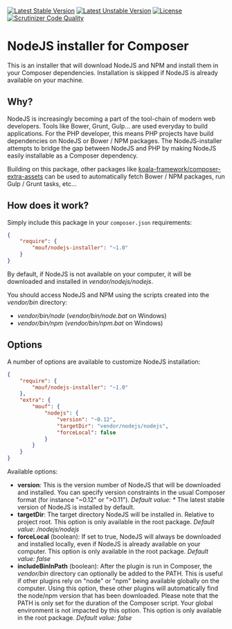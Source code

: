 [![Latest Stable Version](https://poser.pugx.org/mouf/nodejs-installer/v/stable.svg)](https://packagist.org/packages/mouf/nodejs-installer)
[![Latest Unstable Version](https://poser.pugx.org/mouf/nodejs-installer/v/unstable.svg)](https://packagist.org/packages/mouf/nodejs-installer)
[![License](https://poser.pugx.org/mouf/nodejs-installer/license.svg)](https://packagist.org/packages/mouf/nodejs-installer)
[![Scrutinizer Code Quality](https://scrutinizer-ci.com/g/thecodingmachine/nodejs-installer/badges/quality-score.png?b=1.0)](https://scrutinizer-ci.com/g/thecodingmachine/nodejs-installer/?branch=1.0)

NodeJS installer for Composer
=============================

This is an installer that will download NodeJS and NPM and install them in your Composer dependencies.
Installation is skipped if NodeJS is already available on your machine.

Why?
----

NodeJS is increasingly becoming a part of the tool-chain of modern web developers. Tools like Bower, Grunt, Gulp... are
used everyday to build applications. For the PHP developer, this means PHP projects have build dependencies on NodeJS
or Bower / NPM packages. The NodeJS-installer attempts to bridge the gap between NodeJS and PHP by making NodeJS easily
installable as a Composer dependency.

Building on this package, other packages like [koala-framework/composer-extra-assets](https://github.com/koala-framework/composer-extra-assets)
can be used to automatically fetch Bower / NPM packages, run Gulp / Grunt tasks, etc...

How does it work?
-----------------

Simply include this package in your `composer.json` requirements:

```json
{
    "require": {
        "mouf/nodejs-installer": "~1.0"
    }
}
```

By default, if NodeJS is not available on your computer, it will be downloaded and installed in *vendor/nodejs/nodejs*.

You should access NodeJS and NPM using the scripts created into the *vendor/bin* directory:

- *vendor/bin/node* (*vendor/bin/node.bat* on Windows)
- *vendor/bin/npm* (*vendor/bin/npm.bat* on Windows)

Options
-------

A number of options are available to customize NodeJS installation:


```json
{
    "require": {
        "mouf/nodejs-installer": "~1.0"
    },
    "extra": {
        "mouf": {
            "nodejs": {
                "version": "~0.12",
                "targetDir": "vendor/nodejs/nodejs",
                "forceLocal": false
            }
        }
    }
}
```

Available options:

- **version**: This is the version number of NodeJS that will be downloaded and installed.
  You can specify version constraints in the usual Composer format (for instance "~0.12" or ">0.11").
  _Default value: *_ The latest stable version of NodeJS is installed by default.
- **targetDir**: The target directory NodeJS will be installed in. Relative to project root.
  This option is only available in the root package.
  *Default value: <composer-vendor-dir>/nodejs/nodejs*
- **forceLocal** (boolean): If set to true, NodeJS will always be downloaded and installed locally, even if NodeJS
  is already available on your computer.
  This option is only available in the root package.
  *Default value: false*
- **includeBinInPath** (boolean): After the plugin is run in Composer, the *vendor/bin* directory can optionally be
  added to the PATH. This is useful if other plugins rely on "node" or "npm" being available globally on the
  computer. Using this option, these other plugins will automatically find the node/npm version that has been
  downloaded. Please note that the PATH is only set for the duration of the Composer script. Your global environment
  is not impacted by this option.
  This option is only available in the root package.
  *Default value: false*
